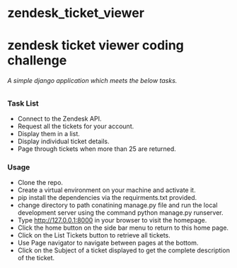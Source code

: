 # zendesk_ticket_viewer

# zendesk ticket viewer coding challenge

###### A simple django application which meets the below tasks.

### Task List

* Connect to the Zendesk API.
* Request all the tickets for your account.
* Display them in a list.
* Display individual ticket details.
* Page through tickets when more than 25 are returned.


### Usage
* Clone the repo.
* Create a virtual environment on your machine and activate it.
* pip install the dependencies via the requirments.txt provided.
* change directory to path conatining manage.py file and run the local development server using the command python manage.py runserver.
* Type http://127.0.0.1:8000 in your browser to visit the homepage.
* Click the home button on the side bar menu to return to this home page.
* Click on the List Tickets button to retrieve all tickets.
* Use Page navigator to navigate between pages at the bottom.
* Click on the Subject of a ticket displayed to get the complete description of the ticket.
